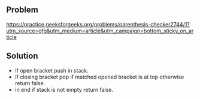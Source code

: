 ## Problem

https://practice.geeksforgeeks.org/problems/parenthesis-checker2744/1?utm_source=gfg&utm_medium=article&utm_campaign=bottom_sticky_on_article

## Solution

- If open bracket push in stack.
- If closing bracket pop if matched opened bracket is at top otherwise return false.
- in end if stack is not empty return false.
